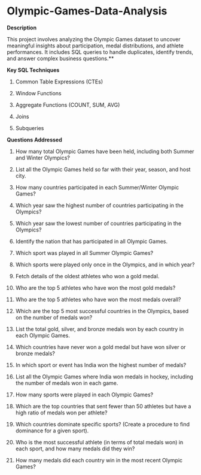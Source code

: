 # Olympic-Games-Data-Analysis

**Description**

This project involves analyzing the Olympic Games dataset to uncover meaningful insights about participation, medal distributions, and athlete performances. It includes SQL queries to handle duplicates, identify trends, and answer complex business questions.**

**Key SQL Techniques**

1. Common Table Expressions (CTEs)

2. Window Functions 

3. Aggregate Functions (COUNT, SUM, AVG)

4. Joins 

5. Subqueries

**Questions Addressed**
1. How many total Olympic Games have been held, including both Summer and Winter Olympics?

2. List all the Olympic Games held so far with their year, season, and host city.

3. How many countries participated in each Summer/Winter Olympic Games?

4. Which year saw the highest number of countries participating in the Olympics?

5. Which year saw the lowest number of countries participating in the Olympics?

6. Identify the nation that has participated in all Olympic Games.

7. Which sport was played in all Summer Olympic Games?

8. Which sports were played only once in the Olympics, and in which year?

9. Fetch details of the oldest athletes who won a gold medal.

10. Who are the top 5 athletes who have won the most gold medals?

11. Who are the top 5 athletes who have won the most medals overall?

12. Which are the top 5 most successful countries in the Olympics, based on the number of medals won?

13. List the total gold, silver, and bronze medals won by each country in each Olympic Games.

14. Which countries have never won a gold medal but have won silver or bronze medals?

15. In which sport or event has India won the highest number of medals?

16. List all the Olympic Games where India won medals in hockey, including the number of medals won in each game.

17. How many sports were played in each Olympic Games?

18. Which are the top countries that sent fewer than 50 athletes but have a high ratio of medals won per athlete?

19. Which countries dominate specific sports? (Create a procedure to find dominance for a given sport).

20. Who is the most successful athlete (in terms of total medals won) in each sport, and how many medals did they win?

21. How many medals did each country win in the most recent Olympic Games?
